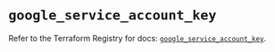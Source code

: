 # `google_service_account_key`

Refer to the Terraform Registry for docs: [`google_service_account_key`](https://registry.terraform.io/providers/hashicorp/google-beta/6.49.0/docs/resources/google_service_account_key).
